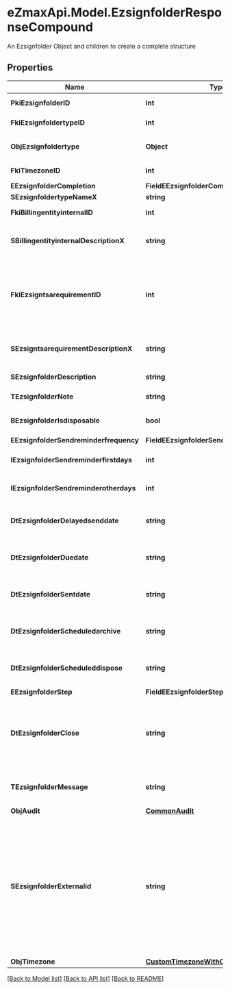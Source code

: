 # eZmaxApi.Model.EzsignfolderResponseCompound
An Ezsignfolder Object and children to create a complete structure

## Properties

Name | Type | Description | Notes
------------ | ------------- | ------------- | -------------
**PkiEzsignfolderID** | **int** | The unique ID of the Ezsignfolder | 
**FkiEzsignfoldertypeID** | **int** | The unique ID of the Ezsignfoldertype. | [optional] 
**ObjEzsignfoldertype** | **Object** | A Custom Ezsignfoldertype Object | [optional] 
**FkiTimezoneID** | **int** | The unique ID of the Timezone | [optional] 
**EEzsignfolderCompletion** | **FieldEEzsignfolderCompletion** |  | 
**SEzsignfoldertypeNameX** | **string** |  | [optional] 
**FkiBillingentityinternalID** | **int** | The unique ID of the Billingentityinternal. | [optional] 
**SBillingentityinternalDescriptionX** | **string** | The description of the Billingentityinternal in the language of the requester | [optional] 
**FkiEzsigntsarequirementID** | **int** | The unique ID of the Ezsigntsarequirement.  Determine if a Time Stamping Authority should add a timestamp on each of the signature. Valid values:  |Value|Description| |-|-| |1|No. TSA Timestamping will requested. This will make all signatures a lot faster since no round-trip to the TSA server will be required. Timestamping will be made using eZsign server&#39;s time.| |2|Best effort. Timestamping from a Time Stamping Authority will be requested but is not mandatory. In the very improbable case it cannot be completed, the timestamping will be made using eZsign server&#39;s time. **Additional fee applies**| |3|Mandatory. Timestamping from a Time Stamping Authority will be requested and is mandatory. In the very improbable case it cannot be completed, the signature will fail and the user will be asked to retry. **Additional fee applies**| | [optional] 
**SEzsigntsarequirementDescriptionX** | **string** | The description of the Ezsigntsarequirement in the language of the requester | [optional] 
**SEzsignfolderDescription** | **string** | The description of the Ezsignfolder | 
**TEzsignfolderNote** | **string** | Note about the Ezsignfolder | [optional] 
**BEzsignfolderIsdisposable** | **bool** | If the Ezsigndocument can be disposed | [optional] 
**EEzsignfolderSendreminderfrequency** | **FieldEEzsignfolderSendreminderfrequency** |  | [optional] 
**IEzsignfolderSendreminderfirstdays** | **int** | The number of days before the the first reminder sending | [optional] 
**IEzsignfolderSendreminderotherdays** | **int** | The number of days after the first reminder sending | [optional] 
**DtEzsignfolderDelayedsenddate** | **string** | The date and time at which the Ezsignfolder will be sent in the future. | [optional] 
**DtEzsignfolderDuedate** | **string** | The maximum date and time at which the Ezsignfolder can be signed. | [optional] 
**DtEzsignfolderSentdate** | **string** | The date and time at which the Ezsignfolder was sent the last time. | [optional] 
**DtEzsignfolderScheduledarchive** | **string** | The scheduled date and time at which the Ezsignfolder should be archived. | [optional] 
**DtEzsignfolderScheduleddispose** | **string** | The scheduled date at which the Ezsignfolder should be Disposed. | [optional] 
**EEzsignfolderStep** | **FieldEEzsignfolderStep** |  | [optional] 
**DtEzsignfolderClose** | **string** | The date and time at which the Ezsignfolder was closed. Either by applying the last signature or by completing it prematurely. | [optional] 
**TEzsignfolderMessage** | **string** | A custom text message that will be added to the email sent. | [optional] 
**ObjAudit** | [**CommonAudit**](CommonAudit.md) |  | [optional] 
**SEzsignfolderExternalid** | **string** | This field can be used to store an External ID from the client&#39;s system.  Anything can be stored in this field, it will never be evaluated by the eZmax system and will be returned AS-IS.  To store multiple values, consider using a JSON formatted structure, a URL encoded string, a CSV or any other custom format.  | [optional] 
**ObjTimezone** | [**CustomTimezoneWithCodeResponse**](CustomTimezoneWithCodeResponse.md) |  | [optional] 

[[Back to Model list]](../README.md#documentation-for-models) [[Back to API list]](../README.md#documentation-for-api-endpoints) [[Back to README]](../README.md)

